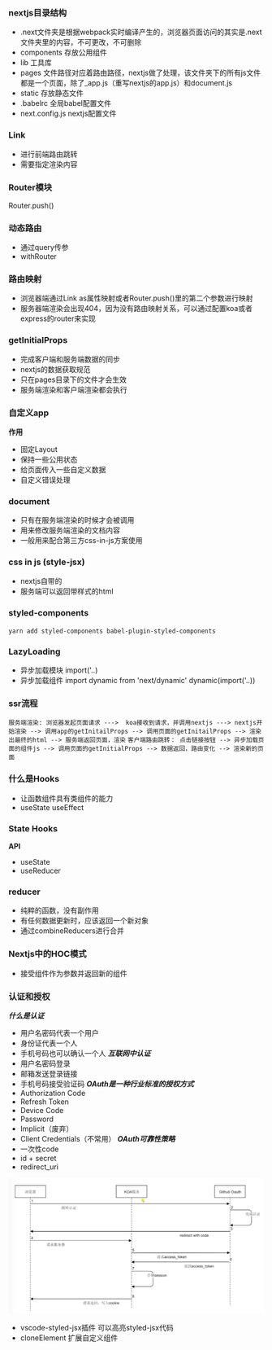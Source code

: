 ### nextjs目录结构
- .next文件夹是根据webpack实时编译产生的，浏览器页面访问的其实是.next文件夹里的内容，不可更改，不可删除
- components 存放公用组件
- lib 工具库
- pages 文件路径对应着路由路径，nextjs做了处理，该文件夹下的所有js文件都是一个页面，除了_app.js（重写nextjs的app.js）和document.js
- static 存放静态文件
- .babelrc 全局babel配置文件 
- next.config.js nextjs配置文件
### Link
- 进行前端路由跳转
- 需要指定渲染内容
### Router模块
Router.push()
### 动态路由
- 通过query传参
- withRouter
### 路由映射
- 浏览器端通过Link as属性映射或者Router.push()里的第二个参数进行映射
- 服务器端渲染会出现404，因为没有路由映射关系，可以通过配置koa或者express的router来实现
### getInitialProps
- 完成客户端和服务端数据的同步
- nextjs的数据获取规范
- 只在pages目录下的文件才会生效
- 服务端渲染和客户端渲染都会执行
### 自定义app
**作用**
- 固定Layout
- 保持一些公用状态
- 给页面传入一些自定义数据
- 自定义错误处理
### document
- 只有在服务端渲染的时候才会被调用
- 用来修改服务端渲染的文档内容
- 一般用来配合第三方css-in-js方案使用
### css in js  (style-jsx)
- nextjs自带的
- 服务端可以返回带样式的html
### styled-components
` yarn add styled-components babel-plugin-styled-components `
### LazyLoading
- 异步加载模块 import('..)
- 异步加载组件 import dynamic from 'next/dynamic'  dynamic(import('..))
### ssr流程
` 服务端渲染: 浏览器发起页面请求 --->  koa接收到请求，并调用nextjs ---> nextjs开始渲染 --> 调用app的getInitailProps --> 调用页面的getInitailProps --> 渲染出最终的html --> 服务端返回页面，渲染 `
` 客户端路由跳转： 点击链接按钮 --> 异步加载页面的组件js --> 调用页面的getInitialProps --> 数据返回，路由变化 --> 渲染新的页面 `
### 什么是Hooks
- 让函数组件具有类组件的能力
- useState useEffect
### State Hooks
**API**
- useState
- useReducer
 ### reducer
 - 纯粹的函数，没有副作用
 - 有任何数据更新时，应该返回一个新对象
 - 通过combineReducers进行合并
 ### Nextjs中的HOC模式
 - 接受组件作为参数并返回新的组件
 ### 认证和授权
 ***什么是认证***
 - 用户名密码代表一个用户
 - 身份证代表一个人
 - 手机号码也可以确认一个人
 ***互联网中认证***
 - 用户名密码登录
 - 邮箱发送登录链接
 - 手机号码接受验证码
 ***OAuth是一种行业标准的授权方式***
 - Authorization Code
 - Refresh Token
 - Device Code
 - Password
 - Implicit（废弃）
 - Client Credentials（不常用）
 ***OAuth可靠性策略***
 - 一次性code
 - id + secret
 - redirect_uri

 ![avatar](oauth.png)

 - vscode-styled-jsx插件 可以高亮styled-jsx代码
 - cloneElement 扩展自定义组件



